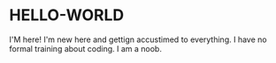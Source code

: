 # HELLO-WORLD
I'M here!
I'm new here and gettign accustimed to everything.
I have no formal training about coding.
I am a noob.
